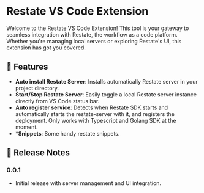 # Restate VS Code Extension

Welcome to the Restate VS Code Extension! This tool is your gateway to seamless integration with Restate, the workflow as a code platform. Whether you're managing local servers or exploring Restate's UI, this extension has got you covered.

## 🚀 Features

- **Auto install Restate Server**: Installs automatically Restate server in your project directory.
- **Start/Stop Restate Server**: Easily toggle a local Restate server instance directly from VS Code status bar.
- **Auto register service**: Detects when Restate SDK starts and automatically starts the restate-server with it, and registers the deployment. Only works with Typescript and Golang SDK at the moment.
- ***Snippets**: Some handy restate snippets.

## 📜 Release Notes

### 0.0.1

- Initial release with server management and UI integration.
